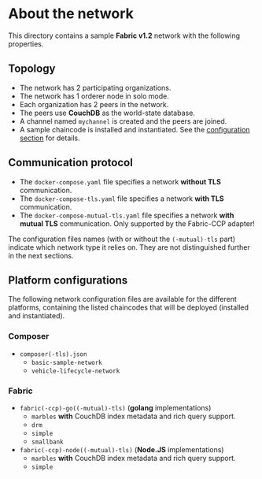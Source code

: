 # About the network

This directory contains a sample __Fabric v1.2__ network with the following properties.

## Topology
* The network has 2 participating organizations.
* The network has 1 orderer node in solo mode.
* Each organization has 2 peers in the network.
* The peers use __CouchDB__ as the world-state database.
* A channel named `mychannel` is created and the peers are joined.
* A sample chaincode is installed and instantiated. See the [configuration section](#platform-configurations) for details.

## Communication protocol
* The `docker-compose.yaml` file specifies a network __without TLS__ communication.
* The `docker-compose-tls.yaml` file specifies a network __with TLS__ communication.
* The `docker-compose-mutual-tls.yaml` file specifies a network __with mutual TLS__ communication. Only supported by the Fabric-CCP adapter!

The configuration files names (with or without the `(-mutual)-tls` part) indicate which network type it relies on. They are not distinguished further in the next sections.

## Platform configurations

The following network configuration files are available for the different platforms, containing the listed chaincodes that will be deployed (installed and instantiated).

### Composer
* `composer(-tls).json`
  * `basic-sample-network` 
  * `vehicle-lifecycle-network`

### Fabric
* `fabric(-ccp)-go((-mutual)-tls)` (__golang__ implementations) 
  * `marbles` __with__ CouchDB index metadata and rich query support.
  * `drm`
  * `simple`
  * `smallbank`
* `fabric(-ccp)-node((-mutual)-tls)` (__Node.JS__ implementations) 
  * `marbles` __with__ CouchDB index metadata and rich query support.
  * `simple`









